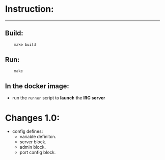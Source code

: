 # Instruction:
------
## Build:
```
	make build
```

## Run:
```
	make
```

## In the docker image:
- run the `runner` script to **launch** the **IRC server**


# Changes 1.0:
- config defines:
  * variable definiton.
  * server block.
  * admin block.
  * port config block.
